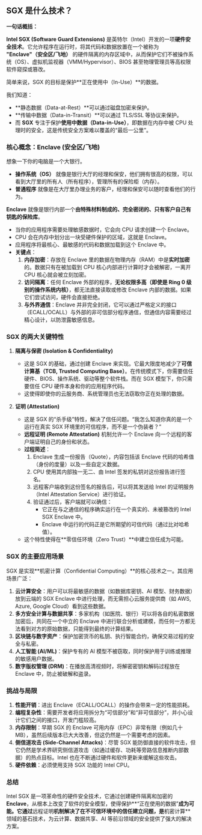 ## SGX 是什么技术？

**一句话概括：**

**Intel SGX (Software Guard Extensions)** 是英特尔（Intel）开发的一项**硬件安全技术**。它允许程序在运行时，将其代码和数据放置在一个被称为 **"Enclave"（安全区/飞地）** 的硬件隔离的内存区域中，从而保护它们不被操作系统（OS）、虚拟机监视器（VMM/Hypervisor）、BIOS 甚至物理管理员等高权限软件窥探或篡改。

简单来说，SGX 的目标是保护**正在使用中（In-Use）**的数据。

我们知道：

* **静态数据（Data-at-Rest）**可以通过磁盘加密来保护。
* **传输中数据（Data-in-Transit）**可以通过 TLS/SSL 等协议来保护。
* 而 **SGX** 专注于保护**使用中数据（Data-in-Use）**，即数据在内存中被 CPU 处理时的安全，这是传统安全方案难以覆盖的“最后一公里”。

### 核心概念：Enclave (安全区/飞地)

想象一下你的电脑是一个大银行。

* **操作系统（OS）** 就像是银行大厅的经理和保安，他们拥有很高的权限，可以看到大厅里的所有人（所有程序），管理所有的保险柜（内存）。
* **普通程序** 就像是在大厅里办理业务的客户，经理和保安可以随时查看他们的行为。

**Enclave** 就像是银行内部一个**由特殊材料制成的、完全密闭的、只有客户自己有钥匙的保险库**。

* 当你的应用程序需要处理敏感数据时，它会向 CPU 请求创建一个 Enclave。
* CPU 会在内存中划分出一块受硬件保护的区域，这就是 Enclave。
* 应用程序将最核心、最敏感的代码和数据加载到这个 Enclave 中。
* **关键点**：
  1. **内存加密**：存放在 Enclave 里的数据在物理内存（RAM）中是**实时加密**的。数据只有在被加载到 CPU 核心内部进行计算时才会被解密，一离开 CPU 核心就会被立刻加密。
  2. **访问隔离**：任何 Enclave 外部的程序，**无论权限多高（即使是 Ring 0 级别的操作系统内核）**，都无法直接读取或修改 Enclave 内部的数据。如果它们尝试访问，硬件会直接拒绝。
  3. **与外界通信**：Enclave 并非完全封闭，它可以通过严格定义的接口（ECALL/OCALL）与外部的非可信部分程序通信，但通信内容需要经过精心设计，以防泄露敏感信息。

### SGX 的两大关键特性

1. **隔离与保密 (Isolation & Confidentiality)**

   * 这是 SGX 的基础，通过创建 Enclave 来实现。它最大限度地减少了**可信计算基（TCB, Trusted Computing Base）**。在传统模式下，你需要信任硬件、BIOS、操作系统、驱动等整个软件栈。而在 SGX 模型下，你只需要信任 CPU 硬件本身和你的应用程序代码。
   * 这使得即使你的云服务商、系统管理员也无法窃取你正在处理的数据。
2. **证明 (Attestation)**

   * 这是 SGX 的“杀手级”特性，解决了信任问题。“我怎么知道你真的是一个运行在真实 SGX 环境里的可信程序，而不是一个伪装者？”
   * **远程证明 (Remote Attestation)** 机制允许一个 Enclave 向一个远程的客户端证明自己的身份和状态。
   * **过程简述**：
     1. Enclave 生成一份报告（Quote），内容包括该 Enclave 代码的哈希值（身份的度量）以及一些自定义数据。
     2. CPU 使用其内部独一无二、由 Intel 签发的私钥对这份报告进行签名。
     3. 远程客户端收到这份签名的报告后，可以将其发送给 Intel 的证明服务（Intel Attestation Service）进行验证。
     4. 验证通过后，客户端就可以确信：
        * 它正在与之通信的程序确实运行在一个真实的、未被篡改的 Intel SGX Enclave 中。
        * Enclave 中运行的代码正是它所期望的可信代码（通过比对哈希值）。
   * 这个特性使得在**零信任环境（Zero Trust）**中建立信任成为可能。

### SGX 的主要应用场景

SGX 是实现**机密计算（Confidential Computing）**的核心技术之一。其应用场景广泛：

1. **云计算安全**：用户可以将最敏感的数据（如数据库密钥、AI 模型、财务数据）放到云端的 SGX Enclave 中进行处理，而无需担心云服务提供商（如 AWS, Azure, Google Cloud）看到这些数据。
2. **多方安全计算与数据共享**：多家机构（如医院、银行）可以将各自的私密数据加密后，共同在一个中立的 Enclave 中进行联合分析或建模，而任何一方都无法看到对方的原始数据，只能得到最终的计算结果。
3. **区块链与数字资产**：保护加密货币的私钥、执行智能合约，确保交易过程的安全与私密。
4. **人工智能 (AI/ML)**：保护专有的 AI 模型不被窃取，同时保护用于训练或推理的敏感用户数据。
5. **数字版权管理 (DRM)**：在播放高清视频时，将解密密钥和解码过程放在 Enclave 中，防止被破解和盗录。

### 挑战与局限

1. **性能开销**：进出 Enclave（ECALL/OCALL）的操作会带来一定的性能损耗。
2. **编程复杂性**：需要开发者将应用拆分为“可信部分”和“非可信部分”，并小心设计它们之间的接口，开发门槛较高。
3. **内存限制**：早期 SGX 的 Enclave 可用内存（EPC）非常有限（例如几十MB），虽然后续版本已大大改善，但这仍然是一个需要考虑的因素。
4. **侧信道攻击 (Side-Channel Attacks)**：尽管 SGX 能防御直接的软件攻击，但它仍然是学术界研究侧信道攻击（如通过缓存、功耗等旁路信息推断内部数据）的热点目标。Intel 也在不断通过硬件和软件更新来缓解这些攻击。
5. **硬件依赖**：必须使用支持 SGX 功能的 Intel CPU。

### 总结

Intel SGX 是一项革命性的硬件安全技术，它通过创建硬件隔离和加密的 **Enclave**，从根本上改变了软件的安全模型，使得保护**“正在使用的数据”**成为可能。它通过**远程证明**机制解决了在不可信环境中的信任建立问题，是**机密计算**领域的基石技术，为云计算、数据共享、AI 等前沿领域的安全提供了强大的解决方案。
